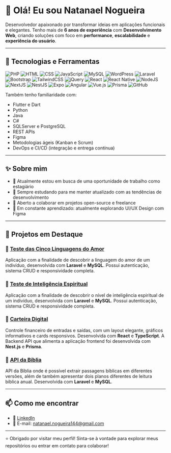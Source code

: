 # 👋 Olá! Eu sou Natanael Nogueira

Desenvolvedor apaixonado por transformar ideias em aplicações funcionais e elegantes. Tenho mais de **6 anos de experiência** com **Desenvolvimento Web**, criando soluções com foco em **performance**, **escalabilidade** e **experiência do usuário**.

---

## 🚀 Tecnologias e Ferramentas

![PHP](https://img.shields.io/badge/PHP-777BB4?style=for-the-badge&logo=php&logoColor=white)
![HTML](https://img.shields.io/badge/HTML-777BB4?style=for-the-badge&logo=html&logoColor=white)
![CSS](https://img.shields.io/badge/CSS-777BB4?style=for-the-badge&logo=css&logoColor=white)
![JavaScript](https://img.shields.io/badge/JavaScript-F7DF1E?style=for-the-badge&logo=javascript&logoColor=black)
![MySQL](https://img.shields.io/badge/MySQL-005C84?style=for-the-badge&logo=mysql&logoColor=white)
![WordPress](https://img.shields.io/badge/WordPress-%23117AC9.svg?style=for-the-badge&logo=WordPress&logoColor=white)
![Laravel](https://img.shields.io/badge/laravel-%23FF2D20.svg?style=for-the-badge&logo=laravel&logoColor=white)
![Bootstrap](https://img.shields.io/badge/bootstrap-%238511FA.svg?style=for-the-badge&logo=bootstrap&logoColor=white)
![TailwindCSS](https://img.shields.io/badge/tailwindcss-%2338B2AC.svg?style=for-the-badge&logo=tailwind-css&logoColor=white)
![jQuery](https://img.shields.io/badge/jquery-%230769AD.svg?style=for-the-badge&logo=jquery&logoColor=white)
![React](https://img.shields.io/badge/React-20232A?style=for-the-badge&logo=react&logoColor=61DAFB)
![React Native](https://img.shields.io/badge/React_Native-20232A?style=for-the-badge&logo=react&logoColor=61DAFB)
![NodeJS](https://img.shields.io/badge/node.js-6DA55F?style=for-the-badge&logo=node.js&logoColor=white)
![NextJS](https://img.shields.io/badge/Next-black?style=for-the-badge&logo=next.js&logoColor=white)
![NestJS](https://img.shields.io/badge/nestjs-%23E0234E.svg?style=for-the-badge&logo=nestjs&logoColor=white)
![Expo](https://img.shields.io/badge/expo-1C1E24?style=for-the-badge&logo=expo&logoColor=#D04A37)
![Angular](https://img.shields.io/badge/angular-%23DD0031.svg?style=for-the-badge&logo=angular&logoColor=white)
![Vue.js](https://img.shields.io/badge/vuejs-%2335495e.svg?style=for-the-badge&logo=vuedotjs&logoColor=%234FC08D)
![Prisma](https://img.shields.io/badge/Prisma-3982CE?style=for-the-badge&logo=Prisma&logoColor=white)
![GitHub](https://img.shields.io/badge/github-%23121011.svg?style=for-the-badge&logo=github&logoColor=white)

Também tenho familiaridade com:
- Flutter e Dart
- Python
- Java
- C#
- SQLServer e PostgreSQL
- REST APIs
- Figma
- Metodologias ágeis (Kanban e Scrum)
- DevOps e CI/CD (integração e entrega contínua)

---

## ✨ Sobre mim

- 💼 Atualmente estou em busca de uma oportunidade de trabalho como estagiário
- 🧠 Sempre estudando para me manter atualizado com as tendências de desenvolvimento
- 🤝 Aberto a colaborar em projetos open-source e freelance
- 🌱 Em constante aprendizado: atualmente explorando UI/UX Design com Figma

---

## 📌 Projetos em Destaque

### 🔗 [Teste das Cinco Linguagens do Amor](https://github.com/NatanaelNogueira144/teste-cinco-linguagens)
Aplicação com a finalidade de descobrir a linguagem do amor de um indivíduo, desenvolvida com **Laravel** e **MySQL**. Possui autenticação, sistema CRUD e responsividade completa.

### 🔗 [Teste de Inteligência Espiritual](https://github.com/NatanaelNogueira144/teste-inteligencia-espiritual)
Aplicação com a finalidade de descobrir o nível de inteligência espiritual de um indivíduo, desenvolvida com **Laravel** e **MySQL**. Possui autenticação, sistema CRUD e responsividade completa.

### 🔗 [Carteira Digital](https://github.com/NatanaelNogueira144/carteira-digital)
Controle financeiro de entradas e saídas, com um layout elegante, gráficos informativos e cards responsivos. Desenvolvida com **React** e **TypeScript**. A Backend API que alimenta a aplicação frontend foi desenvolvida com **Nest.js** e **Prisma**.

### 🔗 [API da Bíblia](https://github.com/NatanaelNogueira144/bible-api)
API da Bíblia onde é possível extrair passagens bíblicas em diferentes versões, além de também apresentar dois planos diferentes de leitura bíblica anual. Desenvolvida com **Laravel** e **MySQL**.

---

## 📫 Como me encontrar

- 💼 [LinkedIn](https://www.linkedin.com/in/natanael-nogueira-714327320)
- 📧 E-mail: [natanael.nogueira144@gmail.com](mailto:natanael.nogueira144@gmail.com)

---

⭐ Obrigado por visitar meu perfil! Sinta-se à vontade para explorar meus repositórios ou entrar em contato para colaborar!
